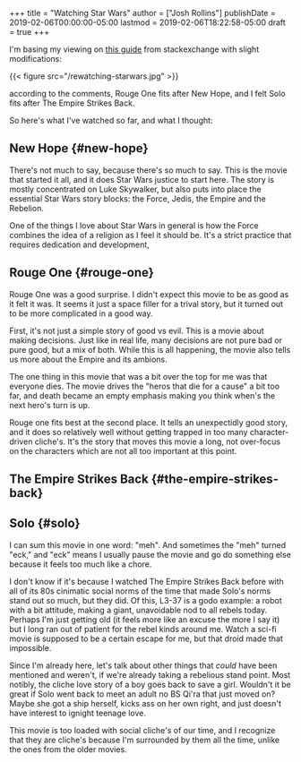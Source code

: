 +++
title = "Watching Star Wars"
author = ["Josh Rollins"]
publishDate = 2019-02-06T00:00:00-05:00
lastmod = 2019-02-06T18:22:58-05:00
draft = true
+++

I'm basing my viewing on [this guide](https://scifi.stackexchange.com/questions/1520/in-what-order-should-the-star-wars-movies-be-watched) from stackexchange with slight modifications:

{{< figure src="/rewatching-starwars.jpg" >}}

according to the comments, Rouge One fits after New Hope, and I felt Solo fits after The Empire Strikes Back.

So here's what I've watched so far, and what I thought:


## New Hope {#new-hope}

There's not much to say, because there's so much to say. This is the movie that started it all, and it does Star Wars justice to start here. The story is mostly concentrated on Luke Skywalker, but also puts into place the essential Star Wars story blocks: the Force, Jedis, the Empire and the Rebelion.

One of the things I love about Star Wars in general is how the Force combines the idea of a religion as I feel it should be. It's a strict practice that requires dedication and development,


## Rouge One {#rouge-one}

Rouge One was a good surprise. I didn't expect this movie to be as good as it felt it was. It seems it just a space filler for a trival story, but it turned out to be more complicated in a good way.

First, it's not just a simple story of good vs evil. This is a movie about making decisions. Just like in real life, many decisions are not pure bad or pure good, but a mix of both. While this is all happening, the movie also tells us more about the Empire and its ambions.

The one thing in this movie that was a bit over the top for me was that everyone dies. The movie drives the "heros that die for a cause" a bit too far, and death became an empty emphasis making you think when's the next hero's turn is up.

Rouge one fits best at the second place. It tells an unexpectidly good story, and it does so relatively well without getting trapped in too many character-driven cliche's. It's the story that moves this movie a long, not over-focus on the characters which are not all too important at this point.


## The Empire Strikes Back {#the-empire-strikes-back}


## Solo {#solo}

I can sum this movie in one word: "meh". And sometimes the "meh" turned "eck," and "eck" means I usually pause the movie and go do something else because it feels too much like a chore.

I don't know if it's because I watched The Empire Strikes Back before with all of its 80s cinimatic social norms of the time that made Solo's norms stand out so much, but they did. Of this, L3-37 is a godo example: a robot with a bit attitude, making a giant, unavoidable nod to all rebels today. Perhaps I'm just getting old (it feels more like an excuse the more I say it) but I long ran out of patient for the rebel kinds around me. Watch a sci-fi movie is supposed to be a certain escape for me, but that droid made that impossible.

Since I'm already here, let's talk about other things that _could_ have been mentioned and weren't, if we're already taking a rebelious stand point. Most notibly, the cliche love story of a boy goes back to save a girl. Wouldn't it be great if Solo went back to meet an adult no BS Qi'ra that just moved on? Maybe she got a ship herself, kicks ass on her own right, and just doesn't have interest to ignight teenage love.

This movie is too loaded with social cliche's of our time, and I recognize that they are cliche's because I'm surrounded by them all the time, unlike the ones from the older movies.